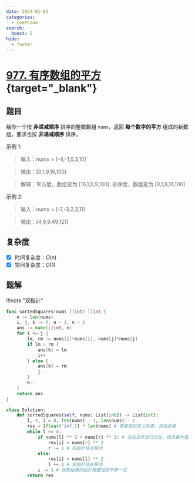 ```yaml
---
date: 2024-01-02
categories:
  - LeetCode
search:
  boost: 2
hide:
  - footer
---
```


# [977. 有序数组的平方](https://leetcode.cn/problems/squares-of-a-sorted-array/){target="_blank"}

## 题目

给你一个按 **非递减顺序** 排序的整数数组 `nums`，返回 **每个数字的平方** 组成的新数组，要求也按 **非递减顺序** 排序。

示例 1:

> 输入：nums = [-4,-1,0,3,10]

> 输出：[0,1,9,16,100]

> 解释：平方后，数组变为 [16,1,0,9,100]. 排序后，数组变为 [0,1,9,16,100]

示例 2:

> 输入：nums = [-7,-3,2,3,11]

> 输出：[4,9,9,49,121]

## 复杂度

- [x] 时间复杂度：$O(n)$
- [x] 空间复杂度：$O(1)$

## 题解

!!!note "双指针"

```go title="Go"
func sortedSquares(nums []int) []int {
	n := len(nums)
	i, j, k := 0, n - 1, n - 1
	ans := make([]int, n)
	for i <= j {
		lm, rm := nums[i]*nums[i], nums[j]*nums[j]
		if lm > rm {
			ans[k] = lm
			i++
		} else {
			ans[k] = rm
			j--
		}
		k--
	}
	return ans
}
```

```python title="Python"
class Solution:
    def sortedSquares(self, nums: List[int]) -> List[int]:
        l, r, i = 0, len(nums) - 1, len(nums) - 1
        res = [float('inf')] * len(nums) # 需要提前定义列表，存放结果
        while l <= r:
            if nums[l] ** 2 < nums[r] ** 2: # 左右边界进行对比，找出最大值
                res[i] = nums[r] ** 2
                r -= 1 # 右指针往左移动
            else:
                res[i] = nums[l] ** 2
                l += 1 # 左指针往右移动
            i -= 1 # 存放结果的指针需要往前平移一位
        return res
```
